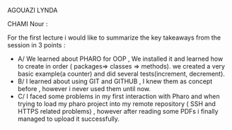 AGOUAZI LYNDA 

CHAMI Nour :

For the first lecture i would like to summarize the key takeaways from the session in 3 points : 
- A/ We learned about PHARO for OOP , We installed it and learned how to create in order ( packages=> classes => methods). we created a very basic example(a counter) and did several tests(increment, decrement).
- B/ I learned about using GIT and GITHUB , I knew them as concept before , however i never used them until now.
- C/ I faced some problems in my first interaction with Pharo and when trying to load my pharo project into my remote repository ( SSH and HTTPS related problems) , however after reading some PDFs i finally managed to upload it successfully.
   
